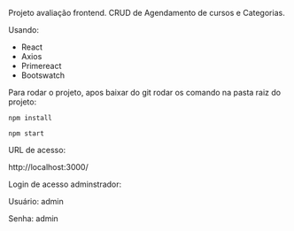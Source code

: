 Projeto avaliação frontend. CRUD de Agendamento de cursos e Categorias.

Usando:

* React
* Axios
* Primereact
* Bootswatch


Para rodar o projeto, apos baixar do git rodar os comando na pasta raiz do projeto:

```npm install```

```npm start```


URL de acesso:

http://localhost:3000/



Login de acesso adminstrador:

Usuário:  admin

Senha:    admin
